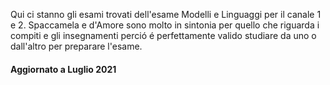 Qui ci stanno gli esami trovati dell'esame Modelli e Linguaggi per il canale 1 e 2. Spaccamela e d'Amore sono molto in sintonia per quello che riguarda i compiti e gli insegnamenti perció é perfettamente valido studiare da uno o dall'altro per preparare l'esame.

#### Aggiornato a Luglio 2021